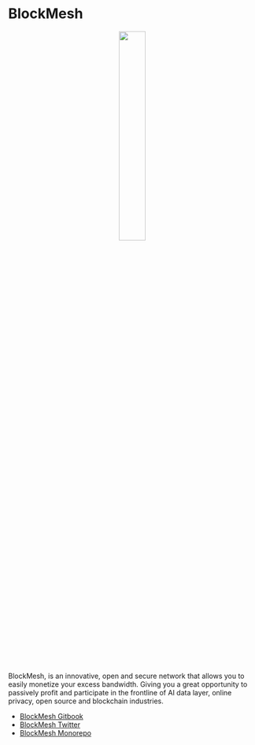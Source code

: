 # BlockMesh

<p align="center" width="100%">
    <img width="33%" src="https://imagedelivery.net/3RKw_J_fJQ_4KpJP3_YgXA/3ef1afb4-e176-4423-7bd3-3eed38102b00/public"> 
</p>

BlockMesh, is an innovative, open and secure network that allows you to easily monetize your excess bandwidth. Giving you a great opportunity to passively profit and participate in the frontline of AI data layer, online privacy, open source and blockchain industries.


* [BlockMesh Gitbook](https://block-mesh.gitbook.io/block-mesh/)
* [BlockMesh Twitter](https://twitter.com/blockmesh_xyz)
* [BlockMesh Monorepo](https://github.com/block-mesh/block-mesh-monorepo)

